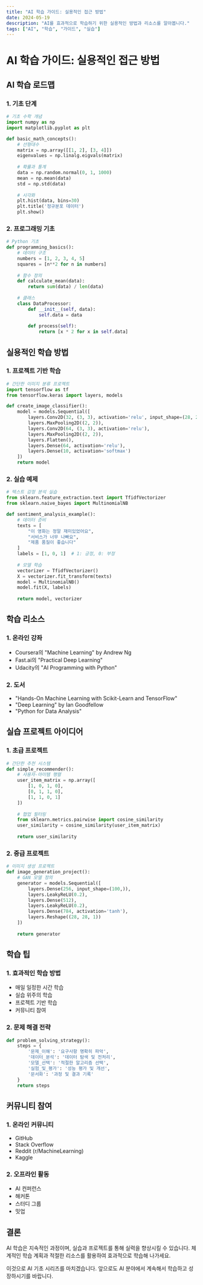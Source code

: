 ```yaml
---
title: "AI 학습 가이드: 실용적인 접근 방법"
date: 2024-05-19
description: "AI를 효과적으로 학습하기 위한 실용적인 방법과 리소스를 알아봅니다."
tags: ["AI", "학습", "가이드", "실습"]
---
```


# AI 학습 가이드: 실용적인 접근 방법

## AI 학습 로드맵

### 1. 기초 단계
```python
# 기초 수학 개념
import numpy as np
import matplotlib.pyplot as plt

def basic_math_concepts():
    # 선형대수
    matrix = np.array([[1, 2], [3, 4]])
    eigenvalues = np.linalg.eigvals(matrix)
    
    # 확률과 통계
    data = np.random.normal(0, 1, 1000)
    mean = np.mean(data)
    std = np.std(data)
    
    # 시각화
    plt.hist(data, bins=30)
    plt.title('정규분포 데이터')
    plt.show()
```

### 2. 프로그래밍 기초
```python
# Python 기초
def programming_basics():
    # 데이터 구조
    numbers = [1, 2, 3, 4, 5]
    squares = [n**2 for n in numbers]
    
    # 함수 정의
    def calculate_mean(data):
        return sum(data) / len(data)
    
    # 클래스
    class DataProcessor:
        def __init__(self, data):
            self.data = data
        
        def process(self):
            return [x * 2 for x in self.data]
```

## 실용적인 학습 방법

### 1. 프로젝트 기반 학습
```python
# 간단한 이미지 분류 프로젝트
import tensorflow as tf
from tensorflow.keras import layers, models

def create_image_classifier():
    model = models.Sequential([
        layers.Conv2D(32, (3, 3), activation='relu', input_shape=(28, 28, 1)),
        layers.MaxPooling2D((2, 2)),
        layers.Conv2D(64, (3, 3), activation='relu'),
        layers.MaxPooling2D((2, 2)),
        layers.Flatten(),
        layers.Dense(64, activation='relu'),
        layers.Dense(10, activation='softmax')
    ])
    return model
```

### 2. 실습 예제
```python
# 텍스트 감정 분석 실습
from sklearn.feature_extraction.text import TfidfVectorizer
from sklearn.naive_bayes import MultinomialNB

def sentiment_analysis_example():
    # 데이터 준비
    texts = [
        "이 영화는 정말 재미있었어요",
        "서비스가 너무 나빠요",
        "제품 품질이 좋습니다"
    ]
    labels = [1, 0, 1]  # 1: 긍정, 0: 부정
    
    # 모델 학습
    vectorizer = TfidfVectorizer()
    X = vectorizer.fit_transform(texts)
    model = MultinomialNB()
    model.fit(X, labels)
    
    return model, vectorizer
```

## 학습 리소스

### 1. 온라인 강좌
- Coursera의 "Machine Learning" by Andrew Ng
- Fast.ai의 "Practical Deep Learning"
- Udacity의 "AI Programming with Python"

### 2. 도서
- "Hands-On Machine Learning with Scikit-Learn and TensorFlow"
- "Deep Learning" by Ian Goodfellow
- "Python for Data Analysis"

## 실습 프로젝트 아이디어

### 1. 초급 프로젝트
```python
# 간단한 추천 시스템
def simple_recommender():
    # 사용자-아이템 행렬
    user_item_matrix = np.array([
        [1, 0, 1, 0],
        [0, 1, 1, 0],
        [1, 1, 0, 1]
    ])
    
    # 협업 필터링
    from sklearn.metrics.pairwise import cosine_similarity
    user_similarity = cosine_similarity(user_item_matrix)
    
    return user_similarity
```

### 2. 중급 프로젝트
```python
# 이미지 생성 프로젝트
def image_generation_project():
    # GAN 모델 정의
    generator = models.Sequential([
        layers.Dense(256, input_shape=(100,)),
        layers.LeakyReLU(0.2),
        layers.Dense(512),
        layers.LeakyReLU(0.2),
        layers.Dense(784, activation='tanh'),
        layers.Reshape((28, 28, 1))
    ])
    
    return generator
```

## 학습 팁

### 1. 효과적인 학습 방법
- 매일 일정한 시간 학습
- 실습 위주의 학습
- 프로젝트 기반 학습
- 커뮤니티 참여

### 2. 문제 해결 전략
```python
def problem_solving_strategy():
    steps = {
        '문제_이해': '요구사항 명확히 파악',
        '데이터_분석': '데이터 탐색 및 전처리',
        '모델_선택': '적절한 알고리즘 선택',
        '실험_및_평가': '성능 평가 및 개선',
        '문서화': '과정 및 결과 기록'
    }
    return steps
```

## 커뮤니티 참여

### 1. 온라인 커뮤니티
- GitHub
- Stack Overflow
- Reddit (r/MachineLearning)
- Kaggle

### 2. 오프라인 활동
- AI 컨퍼런스
- 해커톤
- 스터디 그룹
- 밋업

## 결론

AI 학습은 지속적인 과정이며, 실습과 프로젝트를 통해 실력을 향상시킬 수 있습니다. 체계적인 학습 계획과 적절한 리소스를 활용하여 효과적으로 학습해 나가세요.

이것으로 AI 기초 시리즈를 마치겠습니다. 앞으로도 AI 분야에서 계속해서 학습하고 성장하시기를 바랍니다. 